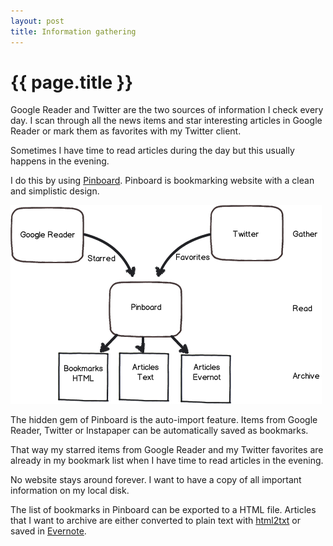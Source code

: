 ```yaml
---
layout: post
title: Information gathering
---
```

# {{ page.title }}

Google Reader and Twitter are the two sources of information I check every day. I scan through all the news items and star interesting articles in Google Reader or mark them as favorites with my Twitter client.

Sometimes I have time to read articles during the day but this usually happens in the evening.

I do this by using [Pinboard][]. Pinboard is bookmarking website with a clean and simplistic design.

![Pinboard.png](/img/Pinboard.png)  

The hidden gem of Pinboard is the auto-import feature. Items from Google Reader, Twitter or Instapaper can be automatically saved as bookmarks.

That way my starred items from Google Reader and my Twitter favorites are already in my bookmark list when I have time to read articles in the evening.

No website stays around forever. I want to have a copy of all important information on my local disk. 

The list of bookmarks in Pinboard can be exported to a HTML file. Articles that I want to archive are either converted to plain text with [html2txt][] or saved in [Evernote][].

[Pinboard]:http://pinboard.in 
[html2txt]:http://www.aaronsw.com/2002/html2text/
[Evernote]:http://www.evernote.com

